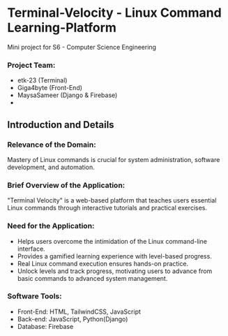 # Terminal-Velocity - Linux Command Learning-Platform
Mini project for S6 - Computer Science Engineering

### Project Team:
 - etk-23 (Terminal)
 - Giga4byte (Front-End)
 - MaysaSameer (Django & Firebase)
 - 


## Introduction and Details

### Relevance of the Domain:  
Mastery of Linux commands is crucial for system administration, software development, and automation.

### Brief Overview of the Application: 
"Terminal Velocity" is a web-based platform that teaches users essential Linux commands through interactive tutorials and practical exercises.

### Need for the Application: 
 - Helps users overcome the intimidation of the Linux command-line interface.
 - Provides a gamified learning experience with level-based progress.
 - Real Linux command execution ensures hands-on practice.
 - Unlock levels and track progress, motivating users to advance from basic commands to advanced system management.

### Software Tools:
 - Front-End: HTML, TailwindCSS, JavaScript
 - Back-end: JavaScript, Python(Django)
 - Database: Firebase
